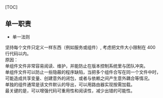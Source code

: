 [TOC]

## 单一职责    

* 单一法则   

坚持每个文件只定义一样东西（例如服务或组件）, 考虑把文件大小限制在 400 行代码以内。      
原因：   
单组件文件非常容易阅读、维护，并能防止在版本控制系统里与团队冲突。      
单组件文件可以防止一些隐蔽的程序缺陷，当把多个组件合写在同一个文件中时，可能造成共享变量、创建意外的闭包，或者与依赖之间产生意外耦合等情况。     
单独的组件通常是该文件默认的导出，可以用路由器实现按需加载。      
最关键的是，可以增强代码可重用性和阅读性，减少出错的可能性。